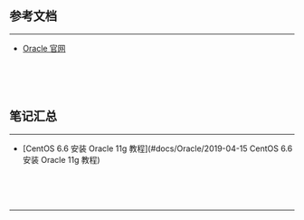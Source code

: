 ## 参考文档

---

* [Oracle 官网](https://www.oracle.com/index.html)



<br/><br/><br/>



## 笔记汇总

---

* [CentOS 6.6 安装 Oracle 11g 教程](#docs/Oracle/2019-04-15 CentOS 6.6 安装 Oracle 11g 教程)



<br/><br/><br/>

---

